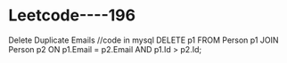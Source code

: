 # Leetcode----196
 Delete Duplicate Emails 
//code in mysql 
DELETE p1 
FROM Person p1
JOIN Person p2 
ON p1.Email = p2.Email AND p1.Id > p2.Id;
